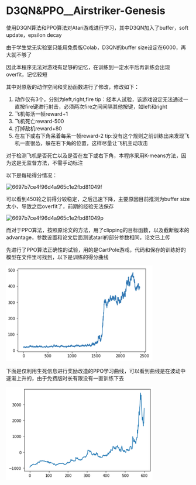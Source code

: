 # D3QN&PPO__Airstriker-Genesis
使用D3QN算法和PPO算法对Atari游戏进行学习，其中D3QN加入了buffer，soft update，epsilon decay

由于学生党无实验室只能用免费版Colab，D3QN的buffer size设定在6000，再大就不够了

因此本程序无法对游戏有足够的记忆，在训练到一定水平后再训练会出现overfit，记忆较短

其中对原版的动作空间和奖励函数进行了修改，修改如下：
1. 动作仅有3个，分别为left,right,fire    tip：经本人试验，该游戏设定无法通过一直按fire键进行射击，必须两次fire之间间隔其他按键，如left和right
2. 飞机每活一帧reward+1
3. 飞机死亡reward-500
4. 打掉敌机reward+80
5. 在左下或右下角呆着每呆一帧reward-2     tip:没有这个规则之前训练出来发现飞机一直很怂，躲在右下角的位置，这样尽量让飞机主动攻击

对于检测飞机是否死亡以及是否在左下或右下角，本程序采用K-means方法，因为这是无监督方法，不需手动标注

以下是每轮得分情况：

![6697b7ce4f96d4a965c1e2fbd81049f](https://user-images.githubusercontent.com/86092949/163334497-95ea3082-b8f2-433a-b195-2c46e01c899b.png)

可以看到450轮之前得分较稳定，之后迅速下降，主要原因目前推测为buffer size太小，导致之后overfit了，前期的经验无法保存

![6697b7ce4f96d4a965c1e2fbd81049p](https://github.com/AII6/D3QN__Airstriker-Genesis/blob/main/petal_20220416_221652.gif)

而对于PPO算法，按照原论文的方法，用了clipping的目标函数，以及截断版本的advantage，参数设置和论文后面测试atari的部分参数相同，论文已上传

先进行了PPO算法正确性的试验，用的是CartPole游戏，代码和保存的训练好的模型在文件里可找到，以下是训练的得分曲线

<img src="https://github.com/AII6/D3QN-PPO__Airstriker-Genesis/blob/main/image.png" width="400"  alt="得分曲线"/><br/>

下面是仅利用生死信息进行奖励改造的PPO学习曲线，可以看到曲线是在波动中逐渐上升的，由于免费版时长有限没有一直训练下去

<img src="https://github.com/AII6/D3QN-PPO__Airstriker-Genesis/blob/main/ppo_one.png" width="400"  alt="得分曲线"/><br/>
